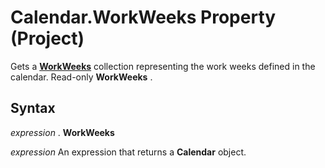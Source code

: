 
# Calendar.WorkWeeks Property (Project)

Gets a  **[WorkWeeks](060e541f-f709-65dd-c955-5d04c1554373.md)** collection representing the work weeks defined in the calendar. Read-only **WorkWeeks** .


## Syntax

 _expression_ . **WorkWeeks**

 _expression_ An expression that returns a **Calendar** object.

